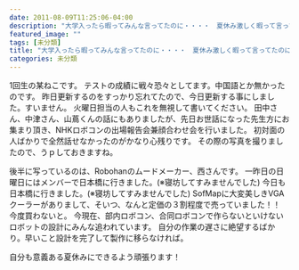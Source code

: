```yaml
---
date: 2011-08-09T11:25:06-04:00
description: "大学入ったら暇ってみんな言ってたのに・・・・　夏休み激しく暇って言ってたのに・・・・"
featured_image: ""
tags: [未分類]
title: "大学入ったら暇ってみんな言ってたのに・・・・　夏休み激しく暇って言ってたのに・・・・"
categories: 未分類
---
```


1回生の某ねこです。
テストの成績に戦々恐々としてます。中国語とか無かったのです。
昨日更新するのをすっかり忘れてたので、今日更新する事にしました。すいません。
火曜日担当の人もこれを無視して書いてください。
田中さん、中津さん、山蔦くんの話にもありましたが、先日お世話になった先生方にお集まり頂き、NHKロボコンの出場報告会兼顔合わせ会を行いました。
初対面の人ばかりで全然話せなかったのがかなり心残りです。
その際の写真を撮りましたので、うｐしておきますね。

後半に写っているのは、Robohanのムードメーカー、西さんです。
一昨日の日曜日にはメンバーで日本橋に行きました。(※寝坊してすみませんでした)
今日も日本橋に行きました。(※寝坊してすみませんでした)
SofMapに大変美しきVGAクーラーがありまして、そいつ、なんと定価の３割程度で売っていました！！
今度買わないと。
今現在、部内ロボコン、合同ロボコンで作らないといけないロボットの設計にみんな追われています。
自分の作業の遅さに絶望するばかり。早いこと設計を完了して製作に移らなければ。
 
自分も意義ある夏休みにできるよう頑張ります！
